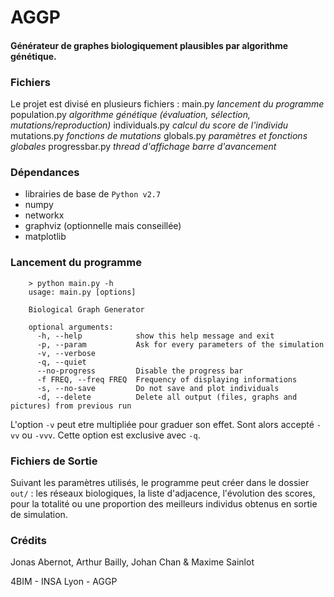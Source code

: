 # AGGP #

#### Générateur de graphes biologiquement plausibles par algorithme génétique.

### Fichiers ###
Le projet est divisé en plusieurs fichiers :
        main.py			*lancement du programme*
        population.py		*algorithme génétique (évaluation, sélection, mutations/reproduction)*
        individuals.py		*calcul du score de l'individu*
        mutations.py		*fonctions de mutations*
        globals.py		*paramètres et fonctions globales*
        progressbar.py		*thread d'affichage barre d'avancement*

### Dépendances ###
* librairies de base de `Python v2.7`
* numpy
* networkx
* graphviz (optionnelle mais conseillée)
* matplotlib

### Lancement du programme ###
        > python main.py -h
        usage: main.py [options]
        
        Biological Graph Generator
        
        optional arguments:
          -h, --help            show this help message and exit
          -p, --param           Ask for every parameters of the simulation
          -v, --verbose
          -q, --quiet
          --no-progress         Disable the progress bar
          -f FREQ, --freq FREQ  Frequency of displaying informations
          -s, --no-save         Do not save and plot individuals
          -d, --delete          Delete all output (files, graphs and pictures) from previous run

L'option `-v` peut etre multipliée pour graduer son effet. Sont alors accepté `-vv` ou `-vvv`. Cette option est exclusive avec `-q`.

### Fichiers de Sortie ###
Suivant les paramètres utilisés, le programme peut créer dans le dossier `out/` : les réseaux biologiques, la liste d'adjacence, l'évolution des scores, pour la totalité ou une proportion des meilleurs individus obtenus en sortie de simulation.

### Crédits ###
Jonas Abernot, Arthur Bailly, Johan Chan & Maxime Sainlot

4BIM - INSA Lyon - AGGP
